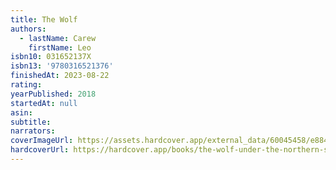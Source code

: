 ```yaml
---
title: The Wolf
authors:
  - lastName: Carew
    firstName: Leo
isbn10: 031652137X
isbn13: '9780316521376'
finishedAt: 2023-08-22
rating:
yearPublished: 2018
startedAt: null
asin:
subtitle:
narrators:
coverImageUrl: https://assets.hardcover.app/external_data/60045458/e88475e8cd51836bd6d1a46e0e56d15081dea8c2.jpeg
hardcoverUrl: https://hardcover.app/books/the-wolf-under-the-northern-sky-1/editions/30421295
---
```

